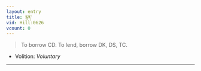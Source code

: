 ```yaml
---
layout: entry
title: རྙན་
vid: Hill:0626
vcount: 0
---
```

> To borrow CD\. To lend, borrow DK, DS, TC\.

* Volition: _Voluntary_

---

